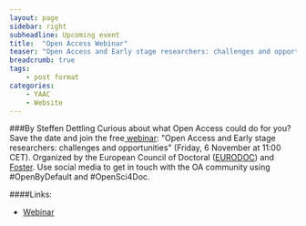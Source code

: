 ```yaml
---
layout: page
sidebar: right
subheadline: Upcoming event 
title:  "Open Access Webinar"
teaser: "Open Access and Early stage researchers: challenges and opportunities" 
breadcrumb: true
tags:
    - post format
categories:
    - YAAC
    - Website
---
```


###By Steffen Dettling 
Curious about what Open Access could do for you? Save the date and join the free<a href="https://www.fosteropenscience.eu/event/eurodoc-open-access-webinar" target="_blank"> webinar</a>: "Open Access and Early stage researchers: challenges and opportunities" (Friday, 6 November at 11:00 CET). Organized by the European Council of Doctoral (<a href="http://eurodoc.net/" target="_blank">EURODOC</a>) and <a href="https://www.fosteropenscience.eu/" target="_blank">Foster</a>. Use social media to get in touch with the OA community using #OpenByDefault and #OpenSci4Doc.

####Links: 
- <a href="https://www.fosteropenscience.eu/event/eurodoc-open-access-webinar" target="_blank">Webinar



